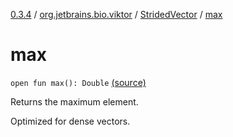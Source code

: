 [0.3.4](../../index.md) / [org.jetbrains.bio.viktor](../index.md) / [StridedVector](index.md) / [max](.)

# max

`open fun max(): Double` [(source)](https://github.com/JetBrains-Research/viktor/blob/0.3.4/src/main/kotlin/org/jetbrains/bio/viktor/StridedVector.kt#L238)

Returns the maximum element.

Optimized for dense vectors.

